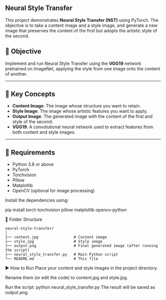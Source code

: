 ## Neural Style Transfer

This project demonstrates **Neural Style Transfer (NST)** using PyTorch. The objective is to take a content image and a style image, and generate a new image that preserves the content of the first but adopts the artistic style of the second.

## 📌 Objective

Implement and run Neural Style Transfer using the **VGG19** network pretrained on ImageNet, applying the style from one image onto the content of another.

---

## 🧠 Key Concepts

- **Content Image**: The image whose structure you want to retain.
- **Style Image**: The image whose artistic features you want to apply.
- **Output Image**: The generated image with the content of the first and style of the second.
- **VGG19**: A convolutional neural network used to extract features from both content and style images.

---

## 🧰 Requirements

- Python 3.8 or above
- PyTorch
- Torchvision
- Pillow
- Matplotlib
- OpenCV (optional for image processing)

Install the dependencies using:

pip install torch torchvision pillow matplotlib opencv-python

📂 Folder Structure
```
neural-style-transfer/
│
├── content.jpg                # Content image
├── style.jpg                  # Style image
├── output.png                 # Final generated image (after running the script)
├── neural_style_transfer.py   # Main Python script
└── README.md                  # This file
```

▶️ How to Run
Place your content and style images in the project directory.

Rename them (or edit the code) to content.jpg and style.jpg.

Run the script:
python neural_style_transfer.py
The result will be saved as output.png.
